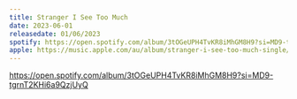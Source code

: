 ```yaml
---
title: Stranger I See Too Much
date: 2023-06-01
releasedate: 01/06/2023
spotify: https://open.spotify.com/album/3tOGeUPH4TvKR8iMhGM8H9?si=MD9-tgrnT2KHi6a9QzjUyQ
apple: https://music.apple.com/au/album/stranger-i-see-too-much-single/1690500674
---
```


https://open.spotify.com/album/3tOGeUPH4TvKR8iMhGM8H9?si=MD9-tgrnT2KHi6a9QzjUyQ
